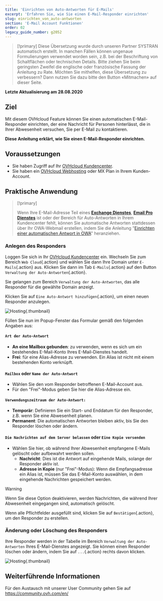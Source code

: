 ```yaml
---
title: 'Einrichten von Auto-Antworten für E-Mails'
excerpt: 'Erfahren Sie, wie Sie einen E-Mail-Responder einrichten'
slug: einrichten_von_auto-antworten
section: 'E-Mail Account Funktionen'
order: 02
legacy_guide_number: g2052
---
```


> [!primary]
> Diese Übersetzung wurde durch unseren Partner SYSTRAN automatisch erstellt. In manchen Fällen können ungenaue Formulierungen verwendet worden sein, z.B. bei der Beschriftung von Schaltflächen oder technischen Details. Bitte ziehen Sie beim geringsten Zweifel die englische oder französische Fassung der Anleitung zu Rate. Möchten Sie mithelfen, diese Übersetzung zu verbessern? Dann nutzen Sie dazu bitte den Button «Mitmachen» auf dieser Seite.
>

**Letzte Aktualisierung am 28.08.2020**

## Ziel

Mit diesem OVHcloud Feature können Sie einen automatischen E-Mail-Responder einrichten, der eine Nachricht für Personen hinterlässt, die in Ihrer Abwesenheit versuchen, Sie per E-Mail zu kontaktieren.

**Diese Anleitung erklärt, wie Sie einen E-Mail-Responder einrichten.**

## Voraussetzungen

- Sie haben Zugriff auf Ihr [OVHcloud Kundencenter](https://www.ovh.com/auth/?action=gotomanager&from=https://www.ovh.de/&ovhSubsidiary=de).
- Sie haben ein [OVHcloud Webhosting](https://www.ovhcloud.com/de/web-hosting/) oder MX Plan in Ihrem Kunden-Account.

## Praktische Anwendung

> [!primary]
>
> Wenn Ihre E-Mail-Adresse Teil eines [**Exchange Dienstes**](https://www.ovhcloud.com/de/emails/hosted-exchange/), [**Email Pro Dienstes**](https://www.ovhcloud.com/de/emails/email-pro/) ist oder der Bereich für Auto-Antworten in Ihrem Kundencenter fehlt, können Sie automatische Antworten stattdessen über Ihr OWA-Webmail erstellen, indem Sie die Anleitung "[Einrichten einer automatischen Antwort in OWA](../../microsoft-collaborative-solutions/exchange_2016_einrichten_einer_automatischen_antwort_in_owa/)" heranziehen.

### Anlegen des Responders

Loggen Sie sich in Ihr [OVHcloud Kundencenter](https://www.ovh.com/auth/?action=gotomanager&from=https://www.ovh.de/&ovhSubsidiary=de) ein. Wechseln Sie zum Bereich `Web Cloud`{.action} und wählen Sie dann Ihre Domain unter `E-Mails`{.action} aus. Klicken Sie dann im Tab `E-Mails`{.action} auf den Button `Verwaltung der Auto-Antworten`{.action}.

Sie gelangen zum Bereich `Verwaltung der Auto-Antworten`, das alle Responder für die gewählte Domain anzeigt.

Klicken Sie auf `Eine Auto-Antwort hinzufügen`{.action}, um einen neuen Responder anzulegen.

![Hosting](images/email_responder01.gif){.thumbnail}

Füllen Sie nun im Popup-Fenster das Formular gemäß den folgenden Angaben aus:

#### `Art der Auto-Antwort`

- **An eine Mailbox gebunden**: zu verwenden, wenn es sich um ein bestehendes E-Mail-Konto Ihres E-Mail-Dienstes handelt.
- **Frei**: für eine Alias-Adresse zu verwenden. Ein Alias ist nicht mit einem bestehenden Konto verknüpft.

#### `Mailbox` oder `Name der Auto-Antwort` 

- Wählen Sie den vom Responder betroffenen E-Mail-Account aus. 
- Für den "Frei"-Modus geben Sie hier die Alias-Adresse ein.

#### `Verwendungszeitraum der Auto-Antwort:`

- **Temporär**: Definieren Sie ein Start- und Enddatum für den Responder, z.B. wenn Sie eine Abwesenheit planen.
- **Permanent**: Die automatischen Antworten bleiben aktiv, bis Sie den Responder löschen oder ändern.

#### `Die Nachrichten auf dem Server belassen` oder `Eine Kopie versenden`

- Wählen Sie hier, ob während Ihrer Abwesenheit empfangene E-Mails gelöscht oder aufbewahrt werden sollen.
    - **Nachricht**: Dies ist die Antwort auf eingehende Mails, solange der Responder aktiv ist.
    - **Adresse in Kopie** (nur "Frei"-Modus): Wenn die Empfangsadresse ein Alias ist, müssen Sie das E-Mail-Konto auswählen, in dem eingehende Nachrichten gespeichert werden.

> [!warning]
> Wenn Sie diese Option deaktivieren, werden Nachrichten, die während Ihrer Abwesenheit eingegangen sind, automatisch gelöscht.

Wenn alle Pflichtfelder ausgefüllt sind, klicken Sie auf `Bestätigen`{.action}, um den Responder zu erstellen.

### Änderung oder Löschung des Responders

Ihre Responder werden in der Tabelle im Bereich `Verwaltung der Auto-Antworten` Ihres E-Mail-Dienstes angezeigt. Sie können einen Responder löschen oder ändern, indem Sie auf `...`{.action} rechts davon klicken.

![Hosting](images/email_responder02.png){.thumbnail}

## Weiterführende Informationen

Für den Austausch mit unserer User Community gehen Sie auf https://community.ovh.com/en/